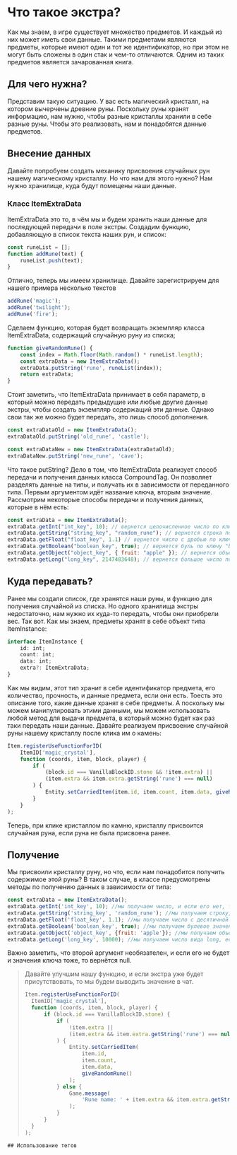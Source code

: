 # Что такое экстра?

Как мы знаем, в игре существует множество предметов. И каждый из них может иметь свои данные. Такими предметами являются предметы, которые имеют один и тот же идентификатор, но при этом не могут быть сложены в один стак и чем-то отличаются. Одним из таких предметов является зачарованная книга.

## Для чего нужна?

Представим такую ситуацию. У вас есть магический кристалл, на котором вычерчены древние руны. Поскольку руны хранят информацию, нам нужно, чтобы разные кристаллы хранили в себе разные руны. Чтобы это реализовать, нам и понадобятся данные предметов.

## Внесение данных

Давайте попробуем создать механику присвоения случайных рун нашему магическому кристаллу. Но что нам для этого нужно? Нам нужно хранилище, куда будут помещены наши данные.

### Класс ItemExtraData

ItemExtraData это то, в чём мы и будем хранить наши данные для последующей передачи в поле экстры.
Создадим функцию, добавляющую в список текста наших рун, и список:

```js
const runeList = [];
function addRune(text) {
	runeList.push(text);
}
```

Отлично, теперь мы имеем хранилище. Давайте зарегистрируем для нашего примера несколько текстов

```js
addRune('magic');
addRune('twilight');
addRune('fire');
```

Сделаем функцию, которая будет возвращать экземпляр класса ItemExtraData, содержащий случайную руну из списка;

```js
function giveRandomRune() {
	const index = Math.floor(Math.random() * runeList.length);
	const extraData = new ItemExtraData();
	extraData.putString('rune', runeList(index));
	return extraData;
}
```

Стоит заметить, что ItemExtraData принимает в себя параметр, в который можно передать предыдущие или любые другие данные экстры, чтобы создать экземпляр содержащий эти данные. Однако свои так же можно будет передать, это лишь способ дополнения.

```js
const extraDataOld = new ItemExtraData();
extraDataOld.putString('old_rune', 'castle');

const extraDataNew = new ItemExtraData(extraDataOld);
extraDataNew.putString('new_rune', 'cave');
```

Что такое putString? Дело в том, что ItemExtraData реализует способ передачи и получения данных класса CompoundTag.
Он позволяет разделять данные на типы, и получать их в зависимости от переданного типа.
Первым аргументом идёт название ключа, вторым значение.
Рассмотрим некоторые способы передачи и получения данных, которые в нём есть:

```js
const extraData = new ItemExtraData();
extraData.getInt("int_key", 10); // вернется целочисленное число по ключу "int_key", либо же 10 если его нет
extraData.getString("string_key", "random_rune"); // вернется строка по ключу "string_key", либо же "random_rune" если ее нет
extraData.getFloat("float_key", 1.1) // вернется число с дробью по ключу "float_key", либо же 1.1 если его нет
extraData.getBoolean("boolean_key", true); // вернется буль по ключу "boolean_key", либо же true если его нет
extraData.getObject("object_key", { fruit: "apple" }); // вернется объект по ключу "object_key", либо же приведенный объект если его нет
extraData.getLong("long_key", 2147483648); // вернется большое число по ключу "long_key", либо же  2147483648 если его нет
```

## Куда передавать?

Ранее мы создали список, где хранятся наши руны, и функцию для получения случайной из списка. Но одного хранилища экстры недостаточно, нам нужно их куда-то передать, чтобы они приобрели вес. Так вот.
Как мы знаем, предметы хранят в себе объект типа ItemInstance:

```ts
interface ItemInstance {
	id: int;
	count: int;
	data: int;
	extra?: ItemExtraData;
}
```

Как мы видим, этот тип хранит в себе идентификатор предмета, его количество, прочность, и данные предмета, если они есть.
Тоесть это описание того, какие данные хранят в себе предметы.
А поскольку мы можем манипулировать этими данными, мы можем использовать любой метод для выдачи предмета, в который можно будет как раз таки передать наши данные.
Давайте реализуем присвоение случайной руны нашему кристаллу после клика им о камень:

```js
Item.registerUseFunctionForID(
	ItemID['magic_crystal'],
	function (coords, item, block, player) {
		if (
			(block.id === VanillaBlockID.stone && !item.extra) ||
			(item.extra && item.extra.getString('rune') === null)
		) {
			Entity.setCarriedItem(item.id, item.count, item.data, giveRandomRune());
		}
	}
);
```

Теперь, при клике кристаллом по камню, кристаллу присвоится случайная руна, если руна не была присвоена ранее.

## Получение

Мы присвоили кристаллу руну, но что, если нам понадобится получить содержимое этой руны?
В таком случае, в классе предусмотрены методы по получению данных в зависимости от типа:

```js
const extraData = new ItemExtraData();
extraData.getInt('int_key', 10); //мы получаем число, и если его нет, то получим 10
extraData.getString('string_key', 'random_rune'); //мы получаем строку, если её нет, то получим "random_rune"
extraData.getFloat('float_key', 1.1); //мы получаем число с десятичной частью, если его нет, то получим 1.1
extraData.getBoolean('boolean_key', true); //мы получаем булевое значение, если его нет, то получим true
extraData.getObject('object_key', {fruit: 'apple'}); //мы получаем объект с данными, если его нет, то получим {fruit: "apple"}
extraData.getLong('long_key', 10000); //мы получаем число вида long, если его нет, то получим 10000
```

Важно заметить, что второй аргумент необязателен, и если его не будет и значения ключа тоже, то вернётся null.

> Давайте улучшим нашу функцию, и если экстра уже будет присутствовать, то мы будем выводить значение в чат.
>
> ```js
> Item.registerUseFunctionForID(
> 	ItemID['magic_crystal'],
> 	function (coords, item, block, player) {
> 		if (block.id === VanillaBlockID.stone) {
> 			if (
> 				!item.extra ||
> 				(item.extra && item.extra.getString('rune') === null)
> 			) {
> 				Entity.setCarriedItem(
> 					item.id,
> 					item.count,
> 					item.data,
> 					giveRandomRune()
> 				);
> 			} else {
> 				Game.message(
> 					'Rune name: ' + item.extra && item.extra.getString('rune')
> 				);
> 			}
> 		}
> 	}
> );
> ```

```
## Использование тегов
```
